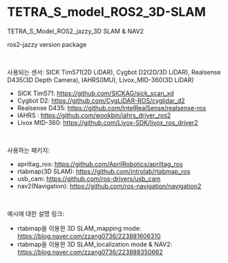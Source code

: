 # TETRA_S_model_ROS2_3D-SLAM
TETRA_S_Model_ROS2_jazzy_3D SLAM &amp; NAV2

ros2-jazzy version package

<br />

사용되는 센서:
   SICK Tim571(2D LiDAR), Cygbot D2(2D/3D LiDAR), Realsense D435(3D Depth Camera), IAHRS(IMU), Livox_MID-360(3D LiDAR)

- SICK Tim571: https://github.com/SICKAG/sick_scan_xd
- Cygbot D2: https://github.com/CygLiDAR-ROS/cyglidar_d2
- Realsense D435: https://github.com/IntelRealSense/realsense-ros
- IAHRS : https://github.com/wookbin/iahrs_driver_ros2
- Livox MID-360: https://github.com/Livox-SDK/livox_ros_driver2

<br />

사용하는 패키지:
- apriltag_ros: https://github.com/AprilRobotics/apriltag_ros
- rtabmap(3D SLAM): https://github.com/introlab/rtabmap_ros
- usb_cam: https://github.com/ros-drivers/usb_cam
- nav2(Navigation): https://github.com/ros-navigation/navigation2 
  
<br />



예시에 대한 설명 링크: 
- rtabmap을 이용한 3D SLAM_mapping mode: https://blog.naver.com/zzang0736/223881606310
- rtabmap을 이용한 3D SLAM_localization mode &amp; NAV2: https://blog.naver.com/zzang0736/223888350662
